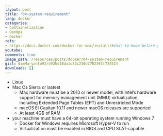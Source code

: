 ```yaml
---
layout: post
title: "04-system-requirement"
lang: docker
categories:
- Containerization
- DevOps
- Docker
refs: 
- https://docs.docker.com/docker-for-mac/install/#what-to-know-before-you-install
youtube: 
comments: true
image_path: /resources/posts/docker/04-system-requirement
gist: dimMaryanto93/d92bd18da1c73c230d7762361f738524
downloads: []
---
```


- Linux
- Mac Os Sierra or lastest
    - Mac hardware must be a 2010 or newer model, with Intel’s hardware support for memory management unit (MMU) virtualization, including Extended Page Tables (EPT) and Unrestricted Mode
    - macOS El Capitan 10.11 and newer macOS releases are supported
    - At least 4GB of RAM
- your machine must have a 64-bit operating system running Windows 7 
    - Docker for Windows requires Microsoft Hyper-V to run
    - Virtualization must be enabled in BIOS and CPU SLAT-capable
